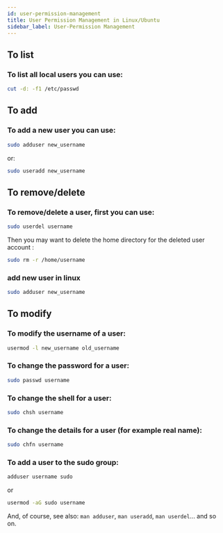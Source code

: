 ```yaml
---
id: user-permission-management
title: User Permission Management in Linux/Ubuntu
sidebar_label: User-Permission Management
---
```


## To list
### To list all local users you can use:
```bash
cut -d: -f1 /etc/passwd
```

## To add
### To add a new user you can use:
```bash
sudo adduser new_username
```
or:
```bash
sudo useradd new_username
```


## To remove/delete
### To remove/delete a user, first you can use:
```bash
sudo userdel username
```
Then you may want to delete the home directory for the deleted user account :
```bash
sudo rm -r /home/username
```

### add new user in linux

```bash
sudo adduser new_username
```

## To modify

### To modify the username of a user:

```bash
usermod -l new_username old_username
```

### To change the password for a user:
```bash
sudo passwd username
```

### To change the shell for a user:
```bash
sudo chsh username
```

### To change the details for a user (for example real name):
```bash
sudo chfn username
```

### To add a user to the sudo group:
```bash
adduser username sudo
```

or
```bash
usermod -aG sudo username
```

And, of course, see also: ```man adduser```, ```man useradd```, ```man userdel```... and so on.